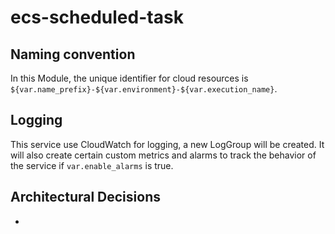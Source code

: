 # ecs-scheduled-task

## Naming convention

In this Module, the unique identifier for cloud resources is `${var.name_prefix}-${var.environment}-${var.execution_name}`.

## Logging

This service use CloudWatch for logging, a new LogGroup will be created. It will also create certain custom metrics and alarms to track the behavior of the service if `var.enable_alarms` is true.

## Architectural Decisions

- 
